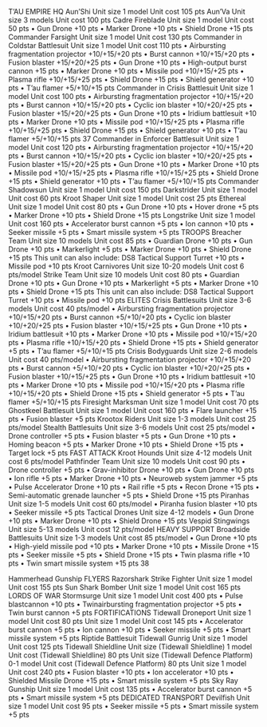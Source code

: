 T’AU EMPIRE
HQ
Aun’Shi
Unit size                                                             1 model Unit cost                                                             105 pts
Aun’Va
Unit size                                                           3 models Unit cost                                                             100 pts
Cadre Fireblade
Unit size                                                             1 model Unit cost                                                                50 pts • Gun Drone                                                   +10 pts • Marker Drone                                             +10 pts • Shield Drone                                              +15 pts
Commander Farsight
Unit size                                                             1 model Unit cost                                                             130 pts
Commander in Coldstar Battlesuit
Unit size                                                             1 model Unit cost                                                            110 pts
• Airbursting fragmentation projector                                  +10/+15/+20 pts
• Burst cannon                          +10/+15/+20 pts • Fusion blaster                        +15/+20/+25 pts • Gun Drone                                                   +10 pts • High-output burst cannon                      +15 pts • Marker Drone                                             +10 pts • Missile pod                              +10/+15/+25 pts • Plasma rifle                             +10/+15/+25 pts • Shield Drone                                              +15 pts • Shield generator                                       +10 pts • T’au flamer                                  +5/+10/+15 pts
Commander in Crisis Battlesuit
Unit size                                                             1 model Unit cost                                                            100 pts
• Airbursting fragmentation projector                                  +10/+15/+20 pts
• Burst cannon                          +10/+15/+20 pts • Cyclic ion blaster                   +10/+20/+25 pts • Fusion blaster                        +15/+20/+25 pts • Gun Drone                                                   +10 pts • Iridium battlesuit                                      +10 pts • Marker Drone                                             +10 pts • Missile pod                              +10/+15/+25 pts • Plasma rifle                             +10/+15/+25 pts • Shield Drone                                              +15 pts • Shield generator                                       +10 pts • T’au flamer                                  +5/+10/+15 pts
37
Commander in Enforcer Battlesuit
Unit size                                                             1 model Unit cost                                                            120 pts
• Airbursting fragmentation projector                                  +10/+15/+20 pts
• Burst cannon                          +10/+15/+20 pts • Cyclic ion blaster                   +10/+20/+25 pts • Fusion blaster                         +15/+20/+25 pts • Gun Drone                                                   +10 pts • Marker Drone                                             +10 pts • Missile pod                              +10/+15/+25 pts • Plasma rifle                             +10/+15/+25 pts • Shield Drone                                              +15 pts • Shield generator                                       +10 pts • T’au flamer                                +5/+10/+15 pts
Commander Shadowsun
Unit size                                                             1 model Unit cost                                                             150 pts
Darkstrider
Unit size                                                             1 model Unit cost                                                               60 pts
Kroot Shaper
Unit size                                                             1 model Unit cost                                                               25 pts
Ethereal
Unit size                                                             1 model Unit cost                                                               80 pts • Gun Drone                                                   +10 pts • Hover drone                                                 +5 pts • Marker Drone                                             +10 pts • Shield Drone                                              +15 pts
Longstrike
Unit size                                                             1 model Unit cost                                                            160 pts
• Accelerator burst cannon                         +5 pts
• Ion cannon                                                 +10 pts
• Seeker missile                                            +5 pts
• Smart missile system                               +5 pts
TROOPS
Breacher Team
Unit size                                                        10 models Unit cost                                                               85 pts • Guardian Drone                                         +10 pts • Gun Drone                                                   +10 pts • Markerlight                                                   +5 pts • Marker Drone                                             +10 pts • Shield Drone                                              +15 pts
This unit can also include: DS8 Tactical Support Turret                           +10 pts • Missile pod                                                 +10 pts
Kroot Carnivores
Unit size                                                10-20 models Unit cost                                                    6 pts/model
Strike Team
Unit size                                                        10 models Unit cost                                                               80 pts • Guardian Drone                                         +10 pts • Gun Drone                                                   +10 pts • Markerlight                                                   +5 pts • Marker Drone                                             +10 pts • Shield Drone                                              +15 pts
This unit can also include: DS8 Tactical Support Turret                           +10 pts • Missile pod                                                 +10 pts
ELITES
Crisis Battlesuits
Unit size                                                       3-6 models Unit cost                                                 40 pts/model
• Airbursting fragmentation projector                                   +10/+15/+20 pts
• Burst cannon                            +5/+10/+20 pts • Cyclic ion blaster                   +10/+20/+25 pts • Fusion blaster                         +10/+15/+25 pts • Gun Drone                                                   +10 pts • Iridium battlesuit                                      +10 pts • Marker Drone                                             +10 pts • Missile pod                              +10/+15/+20 pts • Plasma rifle                             +10/+15/+20 pts • Shield Drone                                              +15 pts • Shield generator                                         +5 pts • T’au flamer                                +5/+10/+15 pts
Crisis Bodyguards
Unit size                                                       2-6 models Unit cost                                                 40 pts/model
• Airbursting fragmentation projector                                   +10/+15/+20 pts
• Burst cannon                            +5/+10/+20 pts
• Cyclic ion blaster                   +10/+20/+25 pts
• Fusion blaster                         +10/+15/+25 pts
• Gun Drone                                                   +10 pts
• Iridium battlesuit                                      +10 pts
• Marker Drone                                             +10 pts
• Missile pod                              +10/+15/+20 pts
• Plasma rifle                             +10/+15/+20 pts
• Shield Drone                                              +15 pts
• Shield generator                                         +5 pts
• T’au flamer                                +5/+10/+15 pts
Firesight Marksman
Unit size                                                             1 model Unit cost                                                               70 pts
Ghostkeel Battlesuit
Unit size                                                             1 model Unit cost                                                            160 pts • Flare launcher                                           +15 pts • Fusion blaster                                             +5 pts
Krootox Riders
Unit size                                                       1-3 models Unit cost                                                 25 pts/model
Stealth Battlesuits
Unit size                                                       3-6 models Unit cost                                                 25 pts/model • Drone controller                                          +5 pts • Fusion blaster                                             +5 pts • Gun Drone                                                   +10 pts • Homing beacon                                          +5 pts • Marker Drone                                             +10 pts • Shield Drone                                              +15 pts • Target lock                                                    +5 pts
FAST ATTACK
Kroot Hounds
Unit size                                                   4-12 models Unit cost                                                    6 pts/model
Pathfinder Team
Unit size                                                        10 models Unit cost                                                               90 pts • Drone controller                                          +5 pts • Grav-inhibitor Drone                                +10 pts • Gun Drone                                                   +10 pts • Ion rifle                                                          +5 pts • Marker Drone                                             +10 pts • Neuroweb system jammer                      +5 pts • Pulse Accelerator Drone                         +10 pts • Rail rifle                                                         +5 pts • Recon Drone                                              +15 pts • Semi-automatic grenade launcher       +5 pts • Shield Drone                                              +15 pts
Piranhas
Unit size                                                       1-5 models Unit cost                                                 60 pts/model • Piranha fusion blaster                             +10 pts • Seeker missile                                            +5 pts
Tactical Drones
Unit size                                                   4-12 models • Gun Drone                                                   +10 pts • Marker Drone                                             +10 pts • Shield Drone                                              +15 pts
Vespid Stingwings
Unit size                                                   5-13 models Unit cost                                                  12 pts/model
HEAVY SUPPORT
Broadside Battlesuits
Unit size                                                       1-3 models Unit cost                                                 85 pts/model • Gun Drone                                                   +10 pts • High-yield missile pod                            +10 pts • Marker Drone                                             +10 pts • Missile Drone                                             +15 pts • Seeker missile                                            +5 pts • Shield Drone                                              +15 pts • Twin plasma rifle                                       +10 pts • Twin smart missile system                    +15 pts
38

Hammerhead Gunship
FLYERS
Razorshark Strike Fighter
Unit size                                                             1 model Unit cost                                                            155 pts
Sun Shark Bomber
Unit size                                                             1 model Unit cost                                                            165 pts
LORDS OF WAR
Stormsurge
Unit size                                                             1 model Unit cost                                                            400 pts • Pulse blastcannon                                   +10 pts
• Twinairbursting
fragmentation projector                           +5 pts
• Twin burst cannon                                      +5 pts
FORTIFICATIONS
Tidewall Droneport
Unit size                                                             1 model Unit cost                                                               80 pts
Unit size                                                             1 model Unit cost                                                            145 pts • Accelerator burst cannon                         +5 pts • Ion cannon                                                 +10 pts • Seeker missile                                            +5 pts • Smart missile system                               +5 pts
Riptide Battlesuit
Tidewall Gunrig
Unit size                                                             1 model Unit cost                                                            125 pts
Tidewall Shieldline
Unit size (Tidewall Shieldline)                    1 model Unit cost (Tidewall Shieldline)                       80 pts Unit size (Tidewall Defence Platform)  0-1 model Unit cost (Tidewall Defence Platform)         80 pts
Unit size                                                             1 model Unit cost                                                            240 pts • Fusion blaster                                            +10 pts • Ion accelerator                                          +10 pts • Shielded Missile Drone                           +15 pts • Smart missile system                               +5 pts
Sky Ray Gunship
Unit size                                                             1 model Unit cost                                                            135 pts • Accelerator burst cannon                         +5 pts • Smart missile system                               +5 pts
DEDICATED TRANSPORT
Devilfish
Unit size                                                             1 model Unit cost                                                               95 pts • Seeker missile                                            +5 pts • Smart missile system                               +5 pts
